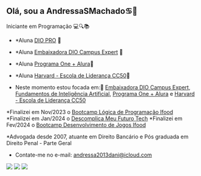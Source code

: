 ## Olá, sou a AndressaSMachado♋💍


Iniciante em Programação 💻🔍📚

- *Aluna [DIO PRO](https://web.dio.me/home) 🎯
- *Aluna [Embaixadora DIO Campus Expert](https://web.dio.me/track/dio-campus-expert-turma-07) 🎯
- *Aluna [Programa One + Alura](https://cursos.alura.com.br/formacao-fase-selecao-one6)🎯
- *Aluna [Harvard - Escola de Liderança CC50](https://escola-de-lideranca.circle.so/)🎯
  

- Neste momento estou focada em:🚀 [Embaixadora DIO Campus Expert](https://cursos.alura.com.br/formacao-fase-selecao-one6), [Fundamentos de Inteligência Artificial](https://web.dio.me/track/formacao-fundamentos-de-inteligencia-artificial), [Programa One + Alura](https://cursos.alura.com.br/formacao-fase-selecao-one6) e [Harvard - Escola de Liderança CC50](https://escola-de-lideranca.circle.so/)

*Finalizei em Nov/2023 o [Bootcamp Lógica de Programação Ifood](https://web.dio.me/track/potencia-tech-ifood-programacao-do-zero)
*Finalizei em Jan/2024 o [Descomplica Meu Futuro Tech](https://ifood.io.descomplica.com.br/)
*Finalizei em Fev/2024 o [Bootcamp Desenvolvimento de Jogos Ifood](https://web.dio.me/track/potencia-tech-ifood-desenvolvimento-de-jogos)

*Advogada desde 2007, atuante em Direito Bancário e Pós graduada em Direito Penal - Parte Geral 


* Contate-me no e-mail: andressa2013dani@icloud.com

 <div> 
  <a href="https://instagram.com/arlequinaandressamachado/" target="_blank"><img src="https://img.shields.io/badge/-Instagram-%23E4405F?style=for-the-badge&logo=instagram&logoColor=white" target="_blank"></a>
  <a href = "mailto:andressamachado.adv.assessoria@gmail.com"><img src="https://img.shields.io/badge/-Gmail-%23333?style=for-the-badge&logo=gmail&logoColor=white" target="_blank"></a>
  <a href="https://www.linkedin.com/in/andressa-machado-03a663219/" target="_blank"><img src="https://img.shields.io/badge/-LinkedIn-%230077B5?style=for-the-badge&logo=linkedin&logoColor=white" target="_blank"></a> 
</div>


<!---
AndresssaSMachado/AndresssaSMachado is a ✨ special ✨ repository because its `README.md` (this file) appears on your GitHub profile.
You can click the Preview link to take a look at your changes.
--->
